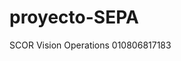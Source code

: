 # proyecto-SEPA
<!-- Estructurada
(*) Si está estructurado: -->

<RmtInf> <!-- Información de remesa -->
  <Strd> <!-- Información de la transacción -->
    <CdtrRefinf>
      <Tp>
        <CdOrPrtry> <!-- Codigo de codificacion -->
          <Cd>SCOR</Cd> <!-- Codigo -->
        </CdOrPrtry>
      <Issr> Vision Operations</Issr> <!-- Emisor de identificación de la parte generadora -->
      </Tp>
      <Ref>010806817183</Ref>
    </CdtrRefInf>
  </Strd>
</RmtInf>